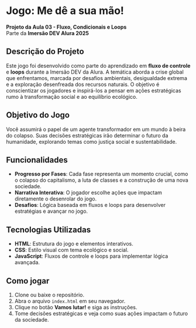# Jogo: Me dê a sua mão!  
**Projeto da Aula 03 - Fluxo, Condicionais e Loops**  
Parte da **Imersão DEV Alura 2025**

## Descrição do Projeto  
Este jogo foi desenvolvido como parte do aprendizado em **fluxo de controle** e **loops** durante a Imersão DEV da Alura. A temática aborda a crise global que enfrentamos, marcada por desafios ambientais, desigualdade extrema e a exploração desenfreada dos recursos naturais. O objetivo é conscientizar os jogadores e inspirá-los a pensar em ações estratégicas rumo à transformação social e ao equilíbrio ecológico.

## Objetivo do Jogo  
Você assumirá o papel de um agente transformador em um mundo à beira do colapso. Suas decisões estratégicas irão determinar o futuro da humanidade, explorando temas como justiça social e sustentabilidade.

## Funcionalidades  
- **Progresso por Fases**: Cada fase representa um momento crucial, como o colapso do capitalismo, a luta de classes e a construção de uma nova sociedade.  
- **Narrativa Interativa**: O jogador escolhe ações que impactam diretamente o desenrolar do jogo.  
- **Desafios**: Lógica baseada em fluxos e loops para desenvolver estratégias e avançar no jogo.  

## Tecnologias Utilizadas  
- **HTML**: Estrutura do jogo e elementos interativos.  
- **CSS**: Estilo visual com tema ecológico e social.  
- **JavaScript**: Fluxos de controle e loops para implementar lógica avançada.

## Como jogar  
1. Clone ou baixe o repositório.  
2. Abra o arquivo `index.html` em seu navegador.  
3. Clique no botão **Vamos lutar!** e siga as instruções.  
4. Tome decisões estratégicas e veja como suas ações impactam o futuro da sociedade.
